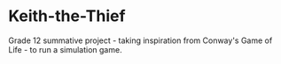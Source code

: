 # Keith-the-Thief
Grade 12 summative project - taking inspiration from Conway's Game of Life - to run a simulation game.  
